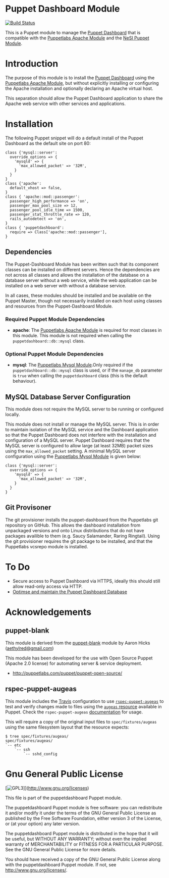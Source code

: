 # Puppet Dashboard Module

[![Build Status](https://travis-ci.org/Aethylred/puppet-puppetdashboard.svg?branch=master)](https://travis-ci.org/Aethylred/puppet-puppetdashboard)

This is a Puppet module to manage the [Puppet Dashboard](http://projects.puppetlabs.com/projects/dashboard) that is compatible with the [Puppetlabs Apache Module](https://github.com/puppetlabs/puppetlabs-apache) and the [NeSI Puppet Module](https://github.com/nesi/puppet-puppet).

# Introduction

The purpose of this module is to install the [Puppet Dashboard](http://projects.puppetlabs.com/projects/dashboard) using the [Puppetlabs Apache Module](https://github.com/puppetlabs/puppetlabs-apache), but without explicitly installing or configuring the Apache installation and optionally declaring an Apache virtual host.

This separation should allow the Puppet Dashboard application to share the Apache web service with other services and applications.

# Installation

The following Puppet snippet will do a default install of the Puppet Dashboard as the default site on port 80:

```puppet
class {'mysql::server':
  override_options => {
    'mysqld' => {
      'max_allowed_packet' => '32M',
    }
  }
}
class {'apache':
  default_vhost => false,
}
class { 'apache::mod::passenger':
  passenger_high_performance => 'on',
  passenger_max_pool_size => 12,
  passenger_pool_idle_time => 1500,
  passenger_stat_throttle_rate => 120,
  rails_autodetect => 'on',
}
class { 'puppetdashboard':
  require => Class['apache::mod::passenger'],
}
```

## Dependencies

The Puppet-Dashboard Module has been written such that its component classes can be installed on different servers. Hence the dependencies are not across all classes and allows the installation of the database on a database server without a web service, while the web application can be installed on a web server with without a database service.

In all cases, these modules should be installed and be available on the Puppet Master, though not necessarily installed on each host using classes and resources from the Puppet-Dashboard Module.

### Required Puppet Module Dependencies
* **apache**: The [Puppetlabs Apache Module](https://github.com/puppetlabs/puppetlabs-apache) is required for most classes in this module. This module is not required when calling the `puppetdashboard::db::mysql` class.

### Optional Puppet Module Dependencies
* **mysql**: The [Puppetlabs Mysql Module](https://forge.puppetlabs.com/puppetlabs/mysql).Only required if the `puppetdashboard::db::mysql` class is used, or if the `manage_db` parameter is `true` when calling the `puppetdashboard` class (this is the default behaviour).

## MySQL Database Server Configuration

This module does not require the MySQL server to be running or configured locally.

This module does not install or manage the MySQL server. This is in order to maintain isolation of the MySQL service and the Dashboard application so that the Puppet Dashboard does not interfere with the installation and configuration of a MySQL server. Puppet Dashboard  requires that the MySQL server is configured to allow large (at least 32MB) packet sizes using the `max_allowed_packet` setting. A minimal MySQL server configuration using the [Puppetlabs Mysql Module](https://forge.puppetlabs.com/puppetlabs/mysql) is given below:

```puppet
class {'mysql::server':
  override_options => {
    'mysqld' => {
      'max_allowed_packet' => '32M',
    }
  }
}
```

## Git Provisoner

The git provisioner installs the puppet-dashboard from the Puppetlabs git repository on GitHub. This allows the dashboard installation from unpackaged versions and onto Linux distributions that do not have packages availible to them (e.g. Saucy Salamander, Raring Ringtail). Using the git provisioner requires the git package to be installed, and that the Puppetlabs vcsrepo module is installed.

# To Do

* Secure access to Puppet Dashboard via HTTPS, ideally this should still allow read-only access via HTTP.
* [Optimse and maintain the Puppet Dashboard Database](http://docs.puppetlabs.com/dashboard/manual/1.2/maintaining.html)

# Acknowledgements

## puppet-blank

This module is derived from the [puppet-blank](https://github.com/Aethylred/puppet-blank) module by Aaron Hicks (aethylred@gmail.com)

This module has been developed for the use with Open Source Puppet (Apache 2.0 license) for automating server & service deployment.

* http://puppetlabs.com/puppet/puppet-open-source/

## rspec-puppet-augeas

This module includes the [Travis](https://travis-ci.org) configuration to use [`rspec-puppet-augeas`](https://github.com/domcleal/rspec-puppet-augeas) to test and verify changes made to files using the [`augeas` resource](http://docs.puppetlabs.com/references/latest/type.html#augeas) available in Puppet. Check the `rspec-puppet-augeas` [documentation](https://github.com/domcleal/rspec-puppet-augeas/blob/master/README.md) for usage.

This will require a copy of the original input files to `spec/fixtures/augeas` using the same filesystem layout that the resource expects:

    $ tree spec/fixtures/augeas/
    spec/fixtures/augeas/
    `-- etc
        `-- ssh
            `-- sshd_config

# Gnu General Public License

[![GPL3](http://www.gnu.org/graphics/gplv3-127x51.png)]](http://www.gnu.org/licenses)

This file is part of the puppetdashboard Puppet module.

The puppetdashboard Puppet module is free software: you can redistribute it and/or modify it under the terms of the GNU General Public License as published by the Free Software Foundation, either version 3 of the License, or (at your option) any later version.

The puppetdashboard Puppet module is distributed in the hope that it will be useful, but WITHOUT ANY WARRANTY; without even the implied warranty of MERCHANTABILITY or FITNESS FOR A PARTICULAR PURPOSE.  See the GNU General Public License for more details.

You should have received a copy of the GNU General Public License along with the puppetdashboard Puppet module.  If not, see <http://www.gnu.org/licenses/>.

